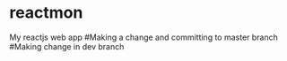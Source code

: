 # reactmon
My reactjs web app
#Making a change and committing to master branch
#Making change in dev branch
